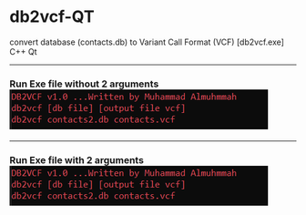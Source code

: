 # db2vcf-QT
convert database (contacts.db) to Variant Call Format (VCF) [db2vcf.exe] C++ Qt
<hr>
<h3>
  Run Exe file without 2 arguments
<img src="https://github.com/Muhmmad-Almuhmmah/db2vcf-QT/blob/main/1.png"></img>
</h3>
<hr>
<h3>
  Run Exe file with 2 arguments
<img src="https://github.com/Muhmmad-Almuhmmah/db2vcf-QT/blob/main/1.png"></img>
</h3>
